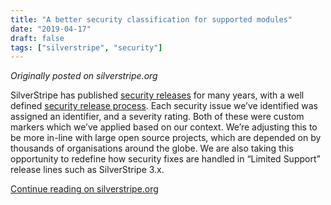 ```yaml
---
title: "A better security classification for supported modules"
date: "2019-04-17"
draft: false
tags: ["silverstripe", "security"]
---
```


*Originally posted on silverstripe.org*

SilverStripe has published [security releases](https://www.silverstripe.org/download/security-releases/) for many years, with a well defined [security release process](https://docs.silverstripe.org/en/4/contributing/release_process/?_ga=2.60460900.830568751.1629699484-401011916.1629699484#security-releases). Each security issue we’ve identified was assigned an identifier, and a severity rating. Both of these were custom markers which we’ve applied based on our context. We’re adjusting this to be more in-line with large open source projects, which are depended on by thousands of organisations around the globe. We are also taking this opportunity to redefine how security fixes are handled in “Limited Support” release lines such as SilverStripe 3.x.

[Continue reading on silverstripe.org](https://www.silverstripe.org/blog/a-better-security-classification-for-supported-modules/)